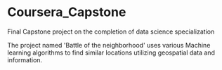 # Coursera_Capstone
Final Capstone project on the completion of data science specialization

The project named 'Battle of the neighborhood' uses various Machine learning algorithms to find similar locations utilizing geospatial data and information.
